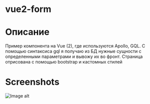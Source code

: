 # vue2-form

# Описание
Пример компонента на Vue (2), где используются Apollo, GQL. С помощью синтаксиса gql я получаю из БД нужные сущности с определенными параметрами и вывожу их во фронт. Страница отрисована с помощью bootstrap и кастомных стилей

# Screenshots
![Image alt](https://github.com/rubenshteyn/vue2-listing/blob/main/images/e_form.png)
